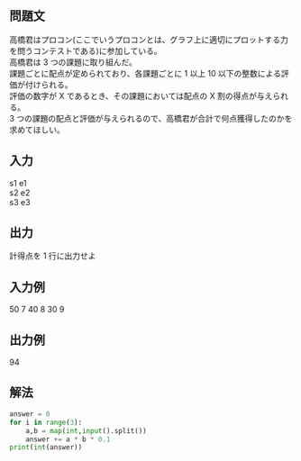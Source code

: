 ## 問題文
高橋君はプロコン(ここでいうプロコンとは、グラフ上に適切にプロットする力を問うコンテストである)に参加している。  
高橋君は 3 つの課題に取り組んだ。  
課題ごとに配点が定められており、各課題ごとに 1 以上 10 以下の整数による評価が付けられる。  
評価の数字が X であるとき、その課題においては配点の X 割の得点が与えられる。  
3 つの課題の配点と評価が与えられるので、高橋君が合計で何点獲得したのかを求めてほしい。
## 入力
s1 e1  
s2 e2  
s3 e3
## 出力
計得点を 1 行に出力せよ
## 入力例
50 7
40 8
30 9
## 出力例
94
## 解法

```python
answer = 0
for i in range(3):
	a,b = map(int,input().split())
	answer += a * b * 0.1
print(int(answer))
